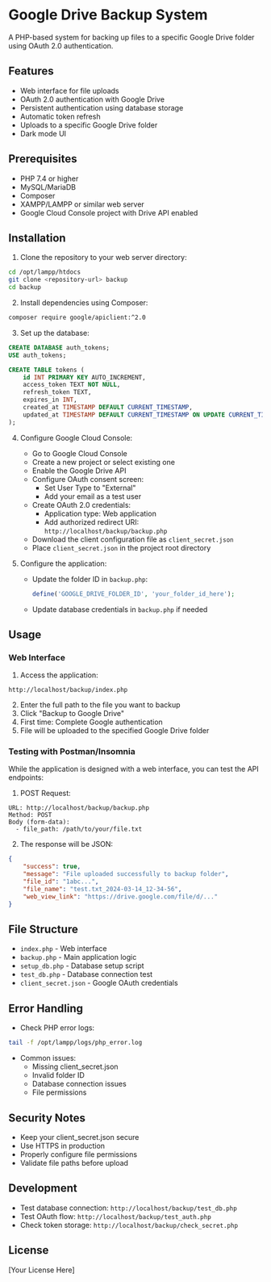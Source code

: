 # Google Drive Backup System

A PHP-based system for backing up files to a specific Google Drive folder using OAuth 2.0 authentication.

## Features
- Web interface for file uploads
- OAuth 2.0 authentication with Google Drive
- Persistent authentication using database storage
- Automatic token refresh
- Uploads to a specific Google Drive folder
- Dark mode UI

## Prerequisites
- PHP 7.4 or higher
- MySQL/MariaDB
- Composer
- XAMPP/LAMPP or similar web server
- Google Cloud Console project with Drive API enabled

## Installation

1. Clone the repository to your web server directory:
```bash
cd /opt/lampp/htdocs
git clone <repository-url> backup
cd backup
```

2. Install dependencies using Composer:
```bash
composer require google/apiclient:^2.0
```

3. Set up the database:
```sql
CREATE DATABASE auth_tokens;
USE auth_tokens;

CREATE TABLE tokens (
    id INT PRIMARY KEY AUTO_INCREMENT,
    access_token TEXT NOT NULL,
    refresh_token TEXT,
    expires_in INT,
    created_at TIMESTAMP DEFAULT CURRENT_TIMESTAMP,
    updated_at TIMESTAMP DEFAULT CURRENT_TIMESTAMP ON UPDATE CURRENT_TIMESTAMP
);
```

4. Configure Google Cloud Console:
   - Go to Google Cloud Console
   - Create a new project or select existing one
   - Enable the Google Drive API
   - Configure OAuth consent screen:
     - Set User Type to "External"
     - Add your email as a test user
   - Create OAuth 2.0 credentials:
     - Application type: Web application
     - Add authorized redirect URI: `http://localhost/backup/backup.php`
   - Download the client configuration file as `client_secret.json`
   - Place `client_secret.json` in the project root directory

5. Configure the application:
   - Update the folder ID in `backup.php`:
     ```php
     define('GOOGLE_DRIVE_FOLDER_ID', 'your_folder_id_here');
     ```
   - Update database credentials in `backup.php` if needed

## Usage

### Web Interface
1. Access the application:
```
http://localhost/backup/index.php
```

2. Enter the full path to the file you want to backup
3. Click "Backup to Google Drive"
4. First time: Complete Google authentication
5. File will be uploaded to the specified Google Drive folder

### Testing with Postman/Insomnia
While the application is designed with a web interface, you can test the API endpoints:

1. POST Request:
```
URL: http://localhost/backup/backup.php
Method: POST
Body (form-data):
  - file_path: /path/to/your/file.txt
```

2. The response will be JSON:
```json
{
    "success": true,
    "message": "File uploaded successfully to backup folder",
    "file_id": "1abc...",
    "file_name": "test.txt_2024-03-14_12-34-56",
    "web_view_link": "https://drive.google.com/file/d/..."
}
```

## File Structure
- `index.php` - Web interface
- `backup.php` - Main application logic
- `setup_db.php` - Database setup script
- `test_db.php` - Database connection test
- `client_secret.json` - Google OAuth credentials

## Error Handling
- Check PHP error logs:
```bash
tail -f /opt/lampp/logs/php_error.log
```

- Common issues:
  - Missing client_secret.json
  - Invalid folder ID
  - Database connection issues
  - File permissions

## Security Notes
- Keep your client_secret.json secure
- Use HTTPS in production
- Properly configure file permissions
- Validate file paths before upload

## Development
- Test database connection: `http://localhost/backup/test_db.php`
- Test OAuth flow: `http://localhost/backup/test_auth.php`
- Check token storage: `http://localhost/backup/check_secret.php`

## License
[Your License Here]